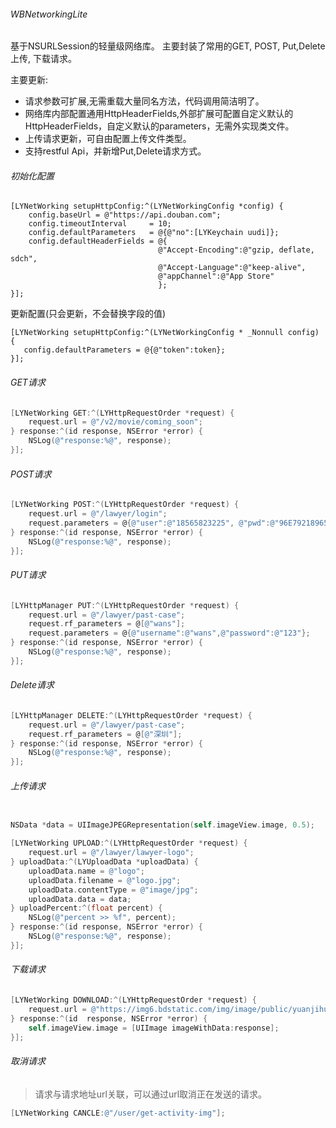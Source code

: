 ###### WBNetworkingLite

基于NSURLSession的轻量级网络库。
主要封装了常用的GET, POST, Put,Delete上传, 下载请求。

主要更新:
* 请求参数可扩展,无需重载大量同名方法，代码调用简洁明了。
* 网络库内部配置通用HttpHeaderFields,外部扩展可配置自定义默认的HttpHeaderFields，自定义默认的parameters，无需外实现类文件。
* 上传请求更新，可自由配置上传文件类型。
* 支持restful Api，并新增Put,Delete请求方式。

###### 初始化配置

```
[LYNetWorking setupHttpConfig:^(LYNetWorkingConfig *config) {
    config.baseUrl = @"https://api.douban.com";
    config.timeoutInterval     = 10;
    config.defaultParameters   = @{@"no":[LYKeychain uudi]};
    config.defaultHeaderFields = @{
                                 @"Accept-Encoding":@"gzip, deflate, sdch",
                                 @"Accept-Language":@"keep-alive",
                                 @"appChannel":@"App Store"
                                 };
}];

```

更新配置(只会更新，不会替换字段的值)

```
[LYNetWorking setupHttpConfig:^(LYNetWorkingConfig * _Nonnull config) {
   config.defaultParameters = @{@"token":token};
}];

```

###### GET请求

``` objectivec
[LYNetWorking GET:^(LYHttpRequestOrder *request) {
    request.url = @"/v2/movie/coming_soon";
} response:^(id response, NSError *error) {
    NSLog(@"response:%@", response);
}];

```

###### POST请求

``` objectivec
[LYNetWorking POST:^(LYHttpRequestOrder *request) {
    request.url = @"/lawyer/login";
    request.parameters = @{@"user":@"18565823225", @"pwd":@"96E79218965EB72C92A549DD5A330112"};
} response:^(id response, NSError *error) {
    NSLog(@"response:%@", response);
}];


```

###### PUT请求

``` objectivec
[LYHttpManager PUT:^(LYHttpRequestOrder *request) {
    request.url = @"/lawyer/past-case";
    request.rf_parameters = @[@"wans"];
    request.parameters = @{@"username":@"wans",@"password":@"123"};
} response:^(id response, NSError *error) {
    NSLog(@"response:%@", response);
}];


```

###### Delete请求

``` objectivec
[LYHttpManager DELETE:^(LYHttpRequestOrder *request) {
    request.url = @"/lawyer/past-case";
    request.rf_parameters = @[@"深圳"];
} response:^(id response, NSError *error) {
    NSLog(@"response:%@", response);
}];


```

###### 上传请求

```objectivec

NSData *data = UIImageJPEGRepresentation(self.imageView.image, 0.5);

[LYNetWorking UPLOAD:^(LYHttpRequestOrder *request) {
    request.url = @"/lawyer/lawyer-logo";
} uploadData:^(LYUploadData *uploadData) {
    uploadData.name = @"logo";
    uploadData.filename = @"logo.jpg";
    uploadData.contentType = @"image/jpg";
    uploadData.data = data;
} uploadPercent:^(float percent) {
    NSLog(@"percent >> %f", percent);
} response:^(id response, NSError *error) {
    NSLog(@"response:%@", response);
}];

```

###### 下载请求
```objectivec
[LYNetWorking DOWNLOAD:^(LYHttpRequestOrder *request) {
    request.url = @"https://img6.bdstatic.com/img/image/public/yuanjihuasy.png";
} response:^(id  response, NSError *error) {
    self.imageView.image = [UIImage imageWithData:response];
}];
```

###### 取消请求
>请求与请求地址url关联，可以通过url取消正在发送的请求。

```objectivec
[LYNetWorking CANCLE:@"/user/get-activity-img"];
```
